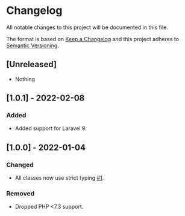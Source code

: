 # Changelog
All notable changes to this project will be documented in this file.

The format is based on [Keep a Changelog](http://keepachangelog.com/en/1.0.0/)
and this project adheres to [Semantic Versioning](http://semver.org/spec/v2.0.0.html).

## [Unreleased]

* Nothing

## [1.0.1] - 2022-02-08

### Added

* Added support for Laravel 9.

## [1.0.0] - 2022-01-04

### Changed

* All classes now use strict typing [#1](https://github.com/swisnl/json-api-client-laravel/pull/1).

### Removed

* Dropped PHP <7.3 support.
